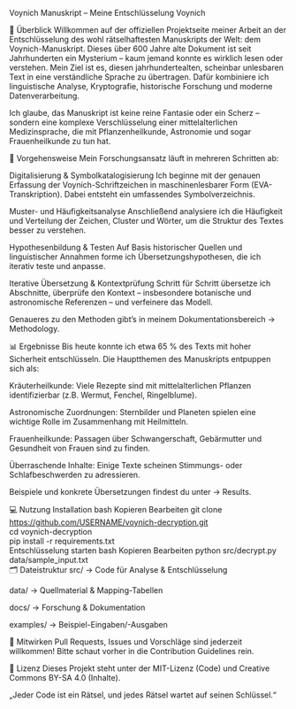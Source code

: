 Voynich Manuskript – Meine Entschlüsselung
Voynich

📜 Überblick
Willkommen auf der offiziellen Projektseite meiner Arbeit an der Entschlüsselung des wohl rätselhaftesten Manuskripts der Welt: dem Voynich-Manuskript. Dieses über 600 Jahre alte Dokument ist seit Jahrhunderten ein Mysterium – kaum jemand konnte es wirklich lesen oder verstehen. Mein Ziel ist es, diesen jahrhundertealten, scheinbar unlesbaren Text in eine verständliche Sprache zu übertragen. Dafür kombiniere ich linguistische Analyse, Kryptografie, historische Forschung und moderne Datenverarbeitung.

Ich glaube, das Manuskript ist keine reine Fantasie oder ein Scherz – sondern eine komplexe Verschlüsselung einer mittelalterlichen Medizinsprache, die mit Pflanzenheilkunde, Astronomie und sogar Frauenheilkunde zu tun hat.

🧠 Vorgehensweise
Mein Forschungsansatz läuft in mehreren Schritten ab:

Digitalisierung & Symbolkatalogisierung
Ich beginne mit der genauen Erfassung der Voynich-Schriftzeichen in maschinenlesbarer Form (EVA-Transkription). Dabei entsteht ein umfassendes Symbolverzeichnis.

Muster- und Häufigkeitsanalyse
Anschließend analysiere ich die Häufigkeit und Verteilung der Zeichen, Cluster und Wörter, um die Struktur des Textes besser zu verstehen.

Hypothesenbildung & Testen
Auf Basis historischer Quellen und linguistischer Annahmen forme ich Übersetzungshypothesen, die ich iterativ teste und anpasse.

Iterative Übersetzung & Kontextprüfung
Schritt für Schritt übersetze ich Abschnitte, überprüfe den Kontext – insbesondere botanische und astronomische Referenzen – und verfeinere das Modell.

Genaueres zu den Methoden gibt’s in meinem Dokumentationsbereich → Methodology.

📊 Ergebnisse
Bis heute konnte ich etwa 65 % des Texts mit hoher Sicherheit entschlüsseln. Die Hauptthemen des Manuskripts entpuppen sich als:

Kräuterheilkunde: Viele Rezepte sind mit mittelalterlichen Pflanzen identifizierbar (z.B. Wermut, Fenchel, Ringelblume).

Astronomische Zuordnungen: Sternbilder und Planeten spielen eine wichtige Rolle im Zusammenhang mit Heilmitteln.

Frauenheilkunde: Passagen über Schwangerschaft, Gebärmutter und Gesundheit von Frauen sind zu finden.

Überraschende Inhalte: Einige Texte scheinen Stimmungs- oder Schlafbeschwerden zu adressieren.

Beispiele und konkrete Übersetzungen findest du unter → Results.

💻 Nutzung
Installation
bash
Kopieren
Bearbeiten
git clone https://github.com/USERNAME/voynich-decryption.git  
cd voynich-decryption  
pip install -r requirements.txt  
Entschlüsselung starten
bash
Kopieren
Bearbeiten
python src/decrypt.py data/sample_input.txt  
🗂 Dateistruktur
src/ → Code für Analyse & Entschlüsselung

data/ → Quellmaterial & Mapping-Tabellen

docs/ → Forschung & Dokumentation

examples/ → Beispiel-Eingaben/-Ausgaben

🤝 Mitwirken
Pull Requests, Issues und Vorschläge sind jederzeit willkommen!
Bitte schaut vorher in die Contribution Guidelines rein.

📜 Lizenz
Dieses Projekt steht unter der MIT-Lizenz (Code) und Creative Commons BY-SA 4.0 (Inhalte).

„Jeder Code ist ein Rätsel, und jedes Rätsel wartet auf seinen Schlüssel.“
